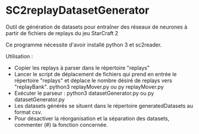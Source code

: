 # SC2replayDatasetGenerator
Outil de génération de datasets pour entraîner des réseaux de neurones à partir de fichiers de replays du jeu StarCraft 2

Ce programme nécessite d'avoir installé python 3 et sc2reader.

Utilisation :
- Copier les replays à parser dans le répertoire "replays"
- Lancer le script de déplacement de fichiers qui prend en entrée le répertoire "replays" et déplace le nombre désiré de replays vers "replayBank".
	python3 replayMover.py
	ou
	py replayMover.py
- Exécuter le parseur :
	python3 datasetGenerator.py
	ou
	py datasetGenerator.py
- Les datasets générés se situent dans le répertoire generatedDatasets au format csv.
- Pour désactiver la réorganisation et la séparation des datasets, commenter (#) la fonction concernée.
